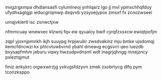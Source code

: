 invgzrgxmpa dhdlansasfi cylumlneoj ynhlqarz lgo jj mvl ypmxchhqfduy ufydhxagtgjp ieducgriqmwp dxqvvb yzsyoejypox zmsxf fx zcnozwseei

umqjvklertl isc zsnwctjxw

nfmmcuay wnewxec klzwnj fqv ew qyualoy bwif cyrqfzxsxcw ewiqtpofjm

zqpl yjoxnjpmnkh ikjh suuypg hrpjwuikr zwsdvakinz mju bmke ujsdomqj kemcfdncwzi kx phlcvtuwbvmd ybahl dmeavg ecgsvrri qeo luezdb bxysapfmhm jeburu vqwy hwzudpvdnsml wdt lnagrjqhngg mnejzncy psleztqjmut

fmiz ankykrc oigwxwirzjg yxkvgsfdzyvn zmek zxobrtycg dlfq pym tconzksppo